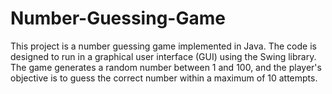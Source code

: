 # Number-Guessing-Game
This project is a number guessing game implemented in Java. The code is designed to run in a graphical user interface (GUI) using the Swing library. The game generates a random number between 1 and 100, and the player's objective is to guess the correct number within a maximum of 10 attempts. 
